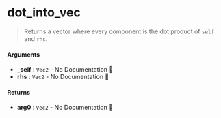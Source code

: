 # dot\_into\_vec

>  Returns a vector where every component is the dot product of `self` and `rhs`.

#### Arguments

- **\_self** : `Vec2` \- No Documentation 🚧
- **rhs** : `Vec2` \- No Documentation 🚧

#### Returns

- **arg0** : `Vec2` \- No Documentation 🚧